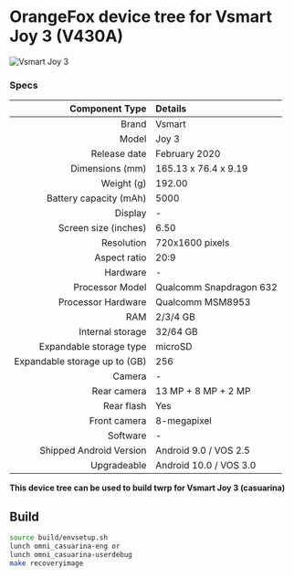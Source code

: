 # OrangeFox device tree for Vsmart Joy 3 (V430A)

![Vsmart Joy 3](https://cdn.tgdd.vn/Products/Images/42/217920/vsmart-joy-3-tim-400x460-400x460.png)

### Specs

Component Type | Details
--------------:|:-------
Brand | Vsmart
Model | Joy 3
Release date | February 2020
Dimensions (mm) | 165.13 x 76.4 x 9.19
Weight (g) | 192.00
Battery capacity (mAh) | 5000
Display | -
Screen size (inches) | 6.50
Resolution | 720x1600 pixels
Aspect ratio | 20:9
Hardware | -
Processor Model | Qualcomm Snapdragon 632
Processor Hardware | Qualcomm MSM8953
RAM | 2/3/4 GB
Internal storage | 32/64 GB
Expandable storage type | microSD
Expandable storage up to (GB) | 256
Camera | -
Rear camera | 13 MP + 8 MP + 2 MP
Rear flash | Yes
Front camera | 8-megapixel
Software | -
Shipped Android Version | Android 9.0 / VOS 2.5
Upgradeable | Android 10.0 / VOS 3.0

**This device tree can be used to build twrp for Vsmart Joy 3 (casuarina)**

## Build
```sh
source build/envsetup.sh
lunch omni_casuarina-eng or
lunch omni_casuarina-userdebug
make recoveryimage
```
